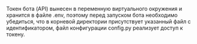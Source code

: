 Токен бота (API) вынесен в переменную виртуального окружения и хранится в файле .env, поэтому перед запуском бота необходимо убедиться,
что в корневой директории присутствует указанный файл с идентификатором, файл конфигурации config.py реализует доступ к токену.
